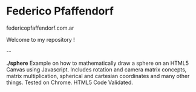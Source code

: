 # Federico Pfaffendorf
federicopfaffendorf.com.ar

Welcome to my repository !

--

**./sphere** Example on how to mathematically draw a sphere on an HTML5 Canvas using Javascript. Includes rotation and camera matrix concepts, matrix multiplication, spherical and cartesian coordinates and many other things. Tested on Chrome. HTML5 Code Validated.

